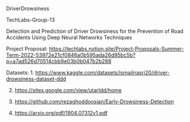 DriverDrowsiness

TechLabs-Group-13

Detection and Prediction of Driver Drowsiness for the Prevention of Road Accidents Using Deep Neural Networks Techniques 

Project Proposal: https://techlabs.notion.site/Project-Proposals-Summer-Term-2022-53972e21cf0846a0b595ada26d95bc5b?p=a7ad526d70514cbb9e03b0b047b2b288

Datasets: 1. https://www.kaggle.com/datasets/ismailnasri20/driver-drowsiness-dataset-ddd

2. https://sites.google.com/view/utarldd/home 

3. https://github.com/rezaghoddoosian/Early-Drowsiness-Detection

4.  https://arxiv.org/pdf/1904.07312v1.pdf
